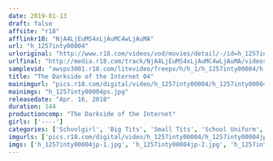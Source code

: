```yaml
---
date: 2019-01-13
draft: false
affsite: "r18"
afflinkr18: "NjA4LjEuMS4xLjAuMC4wLjAuMA"
url: "h_1257inty00004"
urloriginal: "http://www.r18.com/videos/vod/movies/detail/-/id=h_1257inty00004"
urlfinal: "http://media.r18.com/track/NjA4LjEuMS4xLjAuMC4wLjAuMA/videos/vod/movies/detail/-/id=h_1257inty00004"
samplevid: "awspv3001.r18.com/litevideo/freepv/h/h_1/h_1257inty00004/h_1257inty00004_dmb_w.mp4"
title: "The Darkside of the Internet 04"
mainimgurl: "pics.r18.com/digital/video/h_1257inty00004/h_1257inty00004ps.jpg"
mainimgs: "h_1257inty00004ps.jpg"
releasedate: "Apr. 16, 2018"
duration: 144
productioncomp: "The Darkside of the Internet"
girls: ['----']
categories: ['Schoolgirl', 'Big Tits', 'Small Tits', 'School Uniform', 'Big Vibrator', 'Hi-Def']
imgurls: ['pics.r18.com/digital/video/h_1257inty00004/h_1257inty00004jp-1.jpg', 'pics.r18.com/digital/video/h_1257inty00004/h_1257inty00004jp-2.jpg', 'pics.r18.com/digital/video/h_1257inty00004/h_1257inty00004jp-3.jpg', 'pics.r18.com/digital/video/h_1257inty00004/h_1257inty00004jp-4.jpg', 'pics.r18.com/digital/video/h_1257inty00004/h_1257inty00004jp-5.jpg', 'pics.r18.com/digital/video/h_1257inty00004/h_1257inty00004jp-6.jpg', 'pics.r18.com/digital/video/h_1257inty00004/h_1257inty00004jp-7.jpg', 'pics.r18.com/digital/video/h_1257inty00004/h_1257inty00004jp-8.jpg', 'pics.r18.com/digital/video/h_1257inty00004/h_1257inty00004jp-9.jpg', 'pics.r18.com/digital/video/h_1257inty00004/h_1257inty00004jp-10.jpg', 'pics.r18.com/digital/video/h_1257inty00004/h_1257inty00004jp-11.jpg', 'pics.r18.com/digital/video/h_1257inty00004/h_1257inty00004jp-12.jpg', 'pics.r18.com/digital/video/h_1257inty00004/h_1257inty00004jp-13.jpg', 'pics.r18.com/digital/video/h_1257inty00004/h_1257inty00004jp-14.jpg', 'pics.r18.com/digital/video/h_1257inty00004/h_1257inty00004jp-15.jpg', 'pics.r18.com/digital/video/h_1257inty00004/h_1257inty00004jp-16.jpg', 'pics.r18.com/digital/video/h_1257inty00004/h_1257inty00004jp-17.jpg', 'pics.r18.com/digital/video/h_1257inty00004/h_1257inty00004jp-18.jpg', 'pics.r18.com/digital/video/h_1257inty00004/h_1257inty00004jp-19.jpg']
imgs: ['h_1257inty00004jp-1.jpg', 'h_1257inty00004jp-2.jpg', 'h_1257inty00004jp-3.jpg', 'h_1257inty00004jp-4.jpg', 'h_1257inty00004jp-5.jpg', 'h_1257inty00004jp-6.jpg', 'h_1257inty00004jp-7.jpg', 'h_1257inty00004jp-8.jpg', 'h_1257inty00004jp-9.jpg', 'h_1257inty00004jp-10.jpg', 'h_1257inty00004jp-11.jpg', 'h_1257inty00004jp-12.jpg', 'h_1257inty00004jp-13.jpg', 'h_1257inty00004jp-14.jpg', 'h_1257inty00004jp-15.jpg', 'h_1257inty00004jp-16.jpg', 'h_1257inty00004jp-17.jpg', 'h_1257inty00004jp-18.jpg', 'h_1257inty00004jp-19.jpg']
---
```

